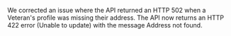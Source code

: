 We corrected an issue where the API returned an HTTP 502 when a Veteran's profile was missing their address. The API now returns an HTTP 422 error (Unable to update) with the message Address not found.
